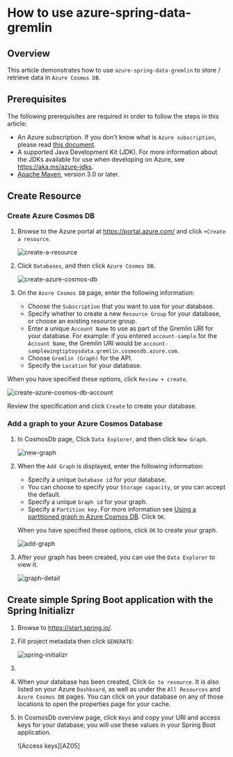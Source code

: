 # How to use azure-spring-data-gremlin

## Overview

This article demonstrates how to use `azure-spring-data-gremlin` to store / retrieve data in `Azure Cosmos DB`.


## Prerequisites

The following prerequisites are required in order to follow the steps in this article:

* An Azure subscription. If you don't know what is `Azure subscription`, please read [this document](https://docs.microsoft.com/en-us/office365/enterprise/subscriptions-licenses-accounts-and-tenants-for-microsoft-cloud-offerings).
* A supported Java Development Kit (JDK). For more information about the JDKs available for use when developing on Azure, see <https://aka.ms/azure-jdks>.
* [Apache Maven](http://maven.apache.org/), version 3.0 or later.


## Create Resource

### Create Azure Cosmos DB

1. Browse to the Azure portal at <https://portal.azure.com/> and click `+Create a resource`.

   ![create-a-resource](readme-images/create-a-resource.png)

1. Click `Databases`, and then click `Azure Cosmos DB`.

   ![create-azure-cosmos-db](readme-images/create-azure-cosmos-db.png)

1. On the `Azure Cosmos DB` page, enter the following information:

   * Choose the `Subscription` that you want to use for your database.
   * Specify whether to create a new `Resource Group` for your database, or choose an existing resource group.
   * Enter a unique `Account Name` to use as part of the Gremlin URI for your database. For example: if you entered `account-sample` for the `Account Name`, the Gremlin URI would be `account-samplewingtiptoysdata.gremlin.cosmosdb.azure.com`.
   * Choose `Gremlin (Graph)` for the API.
   * Specify the `Location` for your database.
   
When you have specified these options, click `Review + create`.

   ![create-azure-cosmos-db-account](readme-images/create-azure-cosmos-db-account.png)

Review the specification and click `Create` to create your database.

### Add a graph to your Azure Cosmos Database

1. In CosmosDb page, Click `Data Explorer`, and then click `New Graph`.

   ![new-graph](readme-images/new-graph.png)

1. When the `Add Graph` is displayed, enter the following information:

   * Specify a unique `Database id` for your database.
   * You can choose to specify your `Storage capacity`, or you can accept the default.
   * Specify a unique `Graph id` for your graph.
   * Specify a `Partition key`. For more information see [Using a partitioned graph in Azure Cosmos DB](https://docs.microsoft.com/en-us/azure/cosmos-db/graph-partitioning).
Click `OK`.
   
   When you have specified these options, click `OK` to create your graph.

   ![add-graph](readme-images/add-graph.png)

1. After your graph has been created, you can use the `Data Explorer` to view it.

   ![graph-detail](readme-images/graph-detail.png)
   
   

## Create simple Spring Boot application with the Spring Initializr

1. Browse to <https://start.spring.io/>.

1. Fill project metadata then click `GENERATE`:

   ![spring-initializr](readme-images/spring-initializr.png)

1. 






   


1. When your database has been created, Click `Go to resource`. It is also listed on your Azure `Dashboard`, as well as under the `All Resources` and `Azure Cosmos DB` pages. You can click on your database on any of those locations to open the properties page for your cache.

1. In CosmosDb overview page, click `Keys` and copy your URI and access keys for your database; you will use these values in your Spring Boot application.

   ![Access keys][AZ05]